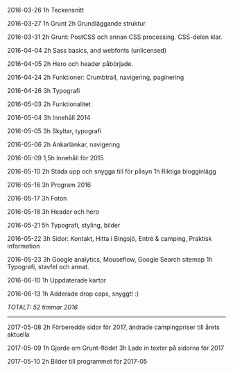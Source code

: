 
2016-03-26
1h  Teckensnitt

2016-03-27
1h  Grunt
2h  Grundläggande struktur

2016-03-31
2h  Grunt: PostCSS och annan CSS processing. CSS-delen klar.

2016-04-04
2h Sass basics, and webfonts (unlicensed)

2016-04-05
2h Hero och header påbörjade.

2016-04-24
2h Funktioner: Crumbtrail, navigering, paginering

2016-04-26
3h Typografi

2016-05-03
2h Funktionalitet

2016-05-04
3h Innehåll 2014

2016-05-05
3h Skyltar, typografi

2016-05-06
2h Ankarlänkar, navigering

2016-05-09
1,5h Innehåll för 2015

2016-05-10
2h Städa upp och snygga till för påsyn
1h Riktiga blogginlägg

2016-05-16
3h Program 2016

2016-05-17
3h Foton

2016-05-18
3h Header och hero

2016-05-21
5h Typografi, styling, bilder

2016-05-22
3h Sidor: Kontakt, Hitta i Bingsjö, Entré & camping, Praktisk information

2016-05-23
3h Google analytics, Mouseflow, Google Search sitemap
1h Typografi, stavfel och annat.

2016-06-10
1h Uppdaterade kartor

2016-06-13
1h Adderade drop caps, snyggt! :)

_TOTALT: 52 timmar 2016_

----


2017-05-08
2h Förberedde sidor för 2017, ändrade campingpriser till årets aktuella

2017-05-09
1h Gjorde om Grunt-flödet
3h Lade in texter på sidorna för 2017

2017-05-10
2h Bilder till programmet för 2017-05
